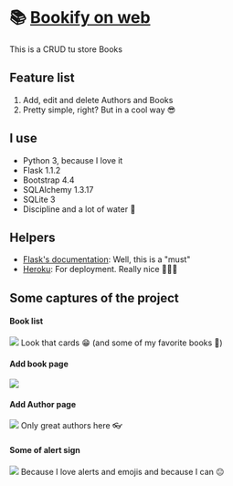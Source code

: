 # 📚 [Bookify on web](https://bookiky.herokuapp.com/)
This is a CRUD tu store Books

## Feature list
1. Add, edit and delete Authors and Books
2. Pretty simple, right? But in a cool way 😎

## I use
* Python 3, because I love it
* Flask 1.1.2
* Bootstrap 4.4
* SQLAlchemy 1.3.17
* SQLite 3
* Discipline and a lot of water 🤘

## Helpers
* [Flask's documentation](https://flask.palletsprojects.com/en/1.1.x/): Well, this is a "must"
* [Heroku](https://dashboard.heroku.com/): For deployment. Really nice 👨🏽‍💻

## Some captures of the project
#### Book list
![](https://i.imgur.com/dcZrKuu.png)
Look that cards 😁 (and some of my favorite books 🎸)

#### Add book page
![](https://i.imgur.com/DT4mtKB.png)

#### Add Author page
![](https://i.imgur.com/fflf0fy.png)
Only great authors here 👓

#### Some of alert sign
![](https://i.imgur.com/aYzw2J6.png)
Because I love alerts and emojis and because I can 😐
